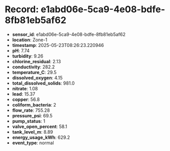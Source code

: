 # Record: e1abd06e-5ca9-4e08-bdfe-8fb81eb5af62

- **sensor_id**: e1abd06e-5ca9-4e08-bdfe-8fb81eb5af62
- **location**: Zone-1
- **timestamp**: 2025-05-23T08:26:23.220946
- **pH**: 7.74
- **turbidity**: 9.26
- **chlorine_residual**: 2.13
- **conductivity**: 282.2
- **temperature_C**: 29.5
- **dissolved_oxygen**: 4.15
- **total_dissolved_solids**: 981.0
- **nitrate**: 1.08
- **lead**: 15.37
- **copper**: 56.8
- **coliform_bacteria**: 2
- **flow_rate**: 755.28
- **pressure_psi**: 69.5
- **pump_status**: 1
- **valve_open_percent**: 58.1
- **tank_level_m**: 8.89
- **energy_usage_kWh**: 629.2
- **event_type**: normal
